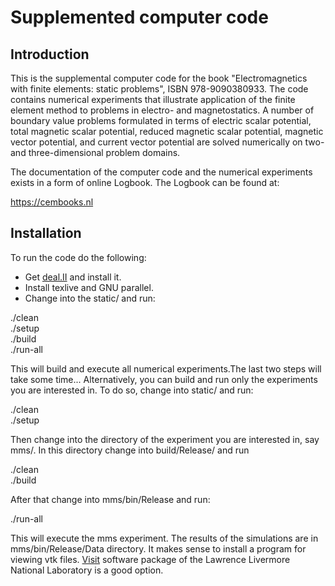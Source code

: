<h1>Supplemented computer code</h1>

<h2> Introduction </h2>

This is the supplemental computer code for the book "Electromagnetics with
finite elements: static problems", ISBN 978-9090380933. The code contains
numerical experiments that illustrate application of the finite element
method to problems in electro- and magnetostatics. A number of boundary
value problems formulated in terms of electric scalar potential, total
magnetic scalar potential, reduced magnetic scalar potential, magnetic vector
potential, and current vector potential are solved numerically on two- and
three-dimensional problem domains.

The documentation of the computer code and the numerical experiments
exists in a form of online Logbook. The Logbook can be found at:

https://cembooks.nl

<h2> Installation </h2>

To run the code do the following:

- Get [deal.II](https://dealii.org) and install it.
- Install texlive and GNU parallel.
- Change into the static/ and run:

./clean  
./setup  
./build  
./run-all  

This will build and execute all numerical experiments.The last two steps will
take some time... Alternatively, you can build and run only the experiments you
are interested in. To do so, change into static/ and run:

./clean  
./setup  

Then change into the directory of the experiment you are interested in, say
mms/. In this directory change into build/Release/ and run

./clean  
./build  

After that change into mms/bin/Release and run:

./run-all  

This will execute the mms experiment. The results of the simulations are in
mms/bin/Release/Data directory. It makes sense to install a program for
viewing vtk files. [Visit](https://visit.llnl.gov) software package of
the Lawrence Livermore National Laboratory is a good option.

